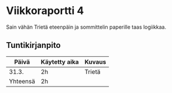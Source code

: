 # Viikkoraportti 4

Sain vähän Trietä eteenpäin ja sommittelin paperille taas logiikkaa.

## Tuntikirjanpito

| Päivä | Käytetty aika | Kuvaus |
| ----- | ------------- | ------ |
| 31.3.  | 2h            | Trietä|
| Yhteensä | 2h         |        |


